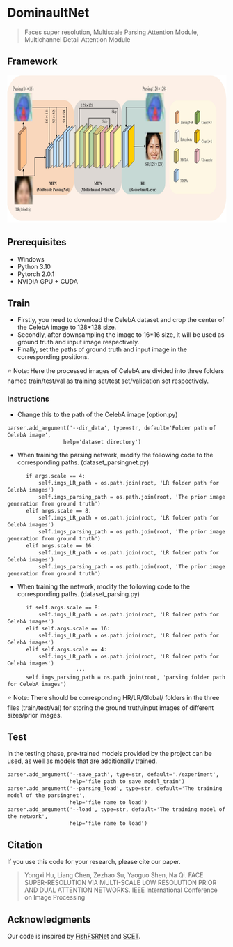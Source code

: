 # DominaultNet
> Faces super resolution, Multiscale Parsing Attention Module, Multichannel Detail Attention Module

## Framework
<div align=center><img width="760" height="340" src=img/img_1.jpg/></div>

## Prerequisites

- Windows 
- Python 3.10
- Pytorch 2.0.1
- NVIDIA GPU + CUDA


## Train
* Firstly, you need to download the CelebA dataset and crop the center of the CelebA image to 128*128 size.
* Secondly, after downsampling the image to 16*16 size, it will be used as ground truth and input image respectively.
* Finally, set the paths of ground truth and input image in the corresponding positions.

:star: Note: Here the processed images of CelebA are divided into three folders named train/test/val as training set/test set/validation set respectively.

  ### Instructions
  * Change this to the path of the CelebA image (option.py)
  ```
  parser.add_argument('--dir_data', type=str, default='Folder path of CelebA image',
                    help='dataset directory')
  ```
  * When training the parsing network, modify the following code to the corresponding paths. (dataset_parsingnet.py)
  ```
        if args.scale == 4:
            self.imgs_LR_path = os.path.join(root, 'LR folder path for CelebA images')
            self.imgs_parsing_path = os.path.join(root, 'The prior image generation from ground truth')
        elif args.scale == 8:
            self.imgs_LR_path = os.path.join(root, 'LR folder path for CelebA images')
            self.imgs_parsing_path = os.path.join(root, 'The prior image generation from ground truth')
        elif args.scale == 16:
            self.imgs_LR_path = os.path.join(root, 'LR folder path for CelebA images')
            self.imgs_parsing_path = os.path.join(root, 'The prior image generation from ground truth')
  ```

  * When training the network, modify the following code to the corresponding paths. (dataset_parsing.py)
  ```
        if self.args.scale == 8:
            self.imgs_LR_path = os.path.join(root, 'LR folder path for CelebA images')
        elif self.args.scale == 16:
            self.imgs_LR_path = os.path.join(root, 'LR folder path for CelebA images')
        elif self.args.scale == 4:
            self.imgs_LR_path = os.path.join(root, 'LR folder path for CelebA images')
                        ···
        self.imgs_parsing_path = os.path.join(root, 'parsing folder path for CelebA images')
  ```
:star: Note: There should be corresponding HR/LR/Global/ folders in the three files (train/test/val) for storing the ground truth/input images of different sizes/prior images.

## Test
In the testing phase, pre-trained models provided by the project can be used, as well as models that are additionally trained.
```
parser.add_argument('--save_path', type=str, default='./experiment',
                    help='file path to save model_train')
parser.add_argument('--parsing_load', type=str, default='The training model of the parsingnet',
                    help='file name to load')
parser.add_argument('--load', type=str, default='The training model of the network',
                    help='file name to load')
```

## Citation
If you use this code for your research, please cite our paper.
> Yongxi Hu, Liang Chen, Zezhao Su, Yaoguo Shen, Na Qi. FACE SUPER-RESOLUTION VIA MULTI-SCALE LOW RESOLUTION PRIOR AND DUAL ATTENTION NETWORKS. IEEE International Conference on Image
Processing

## Acknowledgments
Our code is inspired by [FishFSRNet](https://github.com/wcy-cs/FishFSRNet) and [SCET](https://github.com/AlexZou14/SCET).
